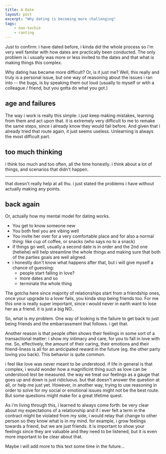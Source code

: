 ```yaml
---
title: A Date
layout: post
excerpt: "Why dating is becoming more challenging"
tags:
    - non-techie
    - ranting
---
```


Just to confirm: i have dated before, i kinda did the whole process so i'm very well familar with how dates are practically been conducted. The only problem is i usually was more or less invited to the dates and that what is making things this complex.

Why dating has became more difficult? Or, is it just me? Well, this really and truly is a personal issue, but one way of reasoning about the issues i ran into -- the bugs, is by speaking them out loud (usually to myself or with a colleague / friend, but you gotta do what you got.)

## age and failures

The way i work is really this simple: i just keep making mistakes, learning from them and act upon that. it is extremely very difficult to me to remake the same steps, since i already know they would fail before. And given that i already tried that route again, it just seems useless. Unlearning is always the most difficult part.

## too much thinking

i think too much and too often, all the time honestly. i think about a lot of things, and scenarios that didn't happen.

----

that doesn't really help at all thu. i just stated the problems i have without actually making any points.


## back again

Or, actually how my mental model for dating works.

- You get to know someone new
- You both feel you are vibing well
- You invite her over for a very comfortable place and for also a normal thing: like cup of coffee, or snacks (who says no to a snack)
- if things go well, usually a second date is in order and the 2nd one (hehehe) will help streamline the whole things and making sure that both of the parties goals are well aligned.
- i honestly don't know what happens after that, but i will give myself a chance of guessing:
    - people start falling in love?
    - more dates and so
    - terminate the whole thing

The gotcha here since majority of relationships start from a friendship ones, once your upgrade to a lover fails, you kinda stop being friends too. For me this one is really super important, since i would never in earth want to lose her as a friend. it is just a big NO..

So, what is my problem. One way of looking is the failure to get back to just being friends and the embarrassment that follows. i get that.

Another reason is that people often shows their feelings in some sort of a transactional matter: i show my intimacy and care, for you to fall in love with me. So, effectively, the amount of their caring, their emotions and their friend-liness is all for an anticipated reward in the future (eg. the other party loving you back). This behavior is quite common.


i feel like love was never meant to be understood. if life in general is that complex, i would wonder how a magnificint thing such as love can be understood lest be measured. the way we treat our feelings as a gauge that goes up and down is just ridicluous. but that doesn't answer the question at all, or help me just yet. However, in another way, trying to use reasoning in order to solve for my social or emotional issues might not be the best route. But some questions might make for a great lifetime quest.

As i'm living through this, i learned to always come forth: be very clear about my expectations of a relationship and if i ever felt a term in the contract might be violated from my side, i would relay that change to other person so they know what is in my mind. for example, i grow feelings towards a friend, but we are just friends. it is important to show your feelings since they are valuable and they need to be listened, but it is even more important to be clear about that.


Maybe i will add more to this text some time in the future...